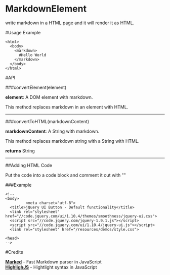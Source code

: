MarkdownElement
===============

write markdown in a HTML page and it will render it as HTML.


#Usage Example

```
<html>
  <body>
    <markdown>
      #Hello World
    </markdown>
  </body>
</html>
```


#API

###convertElement(element)

**element**: A DOM element with markdown.  

This method replaces markdown in an element with HTML.

***

###convertToHTML(markdownContent)

**markdownContent**: A String with markdown.  

This method replaces markdown string with a String with HTML.

**returns** String

***

##Adding HTML Code

Put the code into a code block and comment it out with "<!--" and close with "-->"

###Example

```
<!--
<body>
		 <meta charset="utf-8">
  <title>jQuery UI Button - Default functionality</title>
  <link rel="stylesheet" href="//code.jquery.com/ui/1.10.4/themes/smoothness/jquery-ui.css">
  <script src="//code.jquery.com/jquery-1.9.1.js"></script>
  <script src="//code.jquery.com/ui/1.10.4/jquery-ui.js"></script>
  <link rel="stylesheet" href="/resources/demos/style.css">
  
<head>
-->

```




#Credits

**[Marked](https://github.com/chjj/marked/)** - Fast Markdown parser in JavaScript  
**[HighlighJS](http://highlightjs.org/)** - Hightlight syntax in JavaScript  

